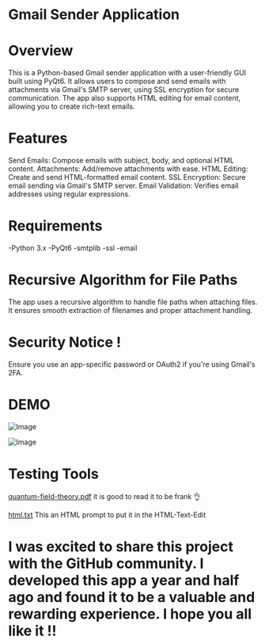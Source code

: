 # Gmail Sender Application


# Overview 
This is a Python-based Gmail sender application with a user-friendly GUI built using PyQt6. It allows users to compose and send emails with attachments via Gmail's SMTP server, using SSL encryption for secure communication. The app also supports HTML editing for email content, allowing you to create rich-text emails.

# Features
Send Emails: Compose emails with subject, body, and optional HTML content.
Attachments: Add/remove attachments with ease.
HTML Editing: Create and send HTML-formatted email content.
SSL Encryption: Secure email sending via Gmail's SMTP server.
Email Validation: Verifies email addresses using regular expressions.

# Requirements
-Python 3.x
-PyQt6
-smtplib
-ssl
-email

# Recursive Algorithm for File Paths
The app uses a recursive algorithm to handle file paths when attaching files. It ensures smooth extraction of filenames and proper attachment handling.

# Security Notice !
Ensure you use an app-specific password or OAuth2 if you're using Gmail's 2FA.

# DEMO
![Image](https://github.com/user-attachments/assets/b7addf78-3871-49ea-9a95-27203f0a7978)


![Image](https://github.com/user-attachments/assets/c9f597b8-0791-4ada-a04b-1360d0150738)

# Testing Tools
[quantum-field-theory.pdf](https://github.com/user-attachments/files/18629705/quantum-field-theory.pdf) it is good to read it to be frank 👌

[html.txt](https://github.com/user-attachments/files/18629710/html.txt) This an HTML prompt to put it in the HTML-Text-Edit

# I was excited to share this project with the GitHub community. I developed this app a year and half ago and found it to be a valuable and rewarding experience. I hope you all like it !!
